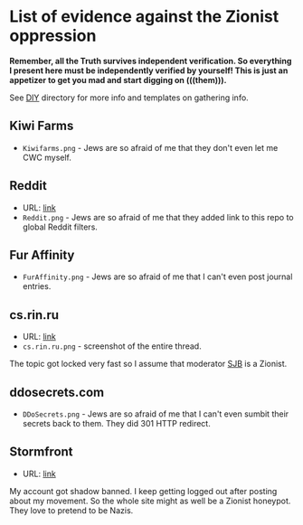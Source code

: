 # List of evidence against the Zionist oppression

**Remember, all the Truth survives independent verification. So everything I present here must be independently verified by yourself! This is just an appetizer to get you mad and start digging on (((them))).**

See [DIY](DIY) directory for more info and templates on gathering info.

## Kiwi Farms

* `Kiwifarms.png` - Jews are so afraid of me that they don't even let me CWC myself.

## Reddit

* URL: [link](https://www.reddit.com/r/solarpunk/comments/1e70usb/singularity_movement/)
* `Reddit.png` - Jews are so afraid of me that they added link to this repo to global Reddit filters.

## Fur Affinity

* `FurAffinity.png` - Jews are so afraid of me that I can't even post journal entries.

## cs.rin.ru

* URL: [link](https://cs.rin.ru/forum/viewtopic.php?f=14&t=142441)
* `cs.rin.ru.png` - screenshot of the entire thread.

The topic got locked very fast so I assume that moderator [SJB](https://cs.rin.ru/forum/memberlist.php?mode=viewprofile&u=1760547) is a Zionist.

## ddosecrets.com

* `DDoSecrets.png` - Jews are so afraid of me that I can't even sumbit their secrets back to them. They did 301 HTTP redirect.

## Stormfront

* URL: [link](https://www.stormfront.org)

My account got shadow banned. I keep getting logged out after posting about my movement. So the whole site might as well be a Zionist honeypot. They love to pretend to be Nazis.
